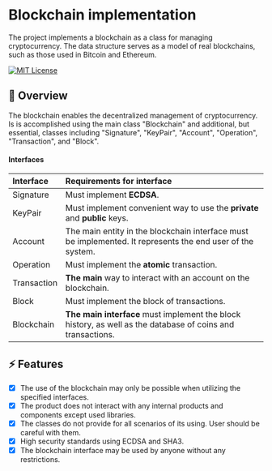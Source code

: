 # Blockchain implementation

The project implements a blockchain as a class for managing cryptocurrency.
The data structure serves as a model of real blockchains, such as those used in Bitcoin and Ethereum.

[![MIT License](https://img.shields.io/badge/License-MIT-green.svg)](https://choosealicense.com/licenses/mit/)

## 🚀 Overview

The blockchain enables the decentralized management of cryptocurrency. Is is accomplished using the main class "Blockchain" and additional, but essential, classes 
including "Signature", "KeyPair", "Account", "Operation", "Transaction", and "Block".

#### Interfaces

| Interface   | Requirements for interface                                                                                  |
| :---------- | :---------------------------------------------------------------------------------------------------------- |
| Signature   | Must implement **ECDSA**.                                                                                   |
| KeyPair     | Must implement convenient way to use the **private** and **public** keys.                                   |
| Account     | The main entity in the blockchain interface must be implemented. It represents the end user of the system.  |
| Operation   | Must implement the **atomic** transaction.                                                                  |
| Transaction | **The main** way to interact with an account on the blockchain.                                             | 
| Block       | Must implement the block of transactions.                                                                   |
| Blockchain  | **The main interface** must implement the block history, as well as the database of coins and transactions. |

## ⚡️ Features

- [x] The use of the blockchain may only be possible when utilizing the specified interfaces.
- [x] The product does not interact with any internal products and components except used libraries.
- [x] The classes do not provide for all scenarios of its using. User should be careful with them.
- [x] High security standards using ECDSA and SHA3.
- [x] The blockchain interface may be used by anyone without any restrictions.
